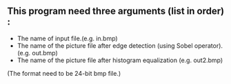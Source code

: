 ## This program need three arguments (list in order) :

* The name of input file.(e.g. in.bmp)
* The name of the picture file after edge detection (using Sobel operator).(e.g. out.bmp)
* The name of the picture file after histogram equalization (e.g. out2.bmp)

(The format need to be 24-bit bmp file.)